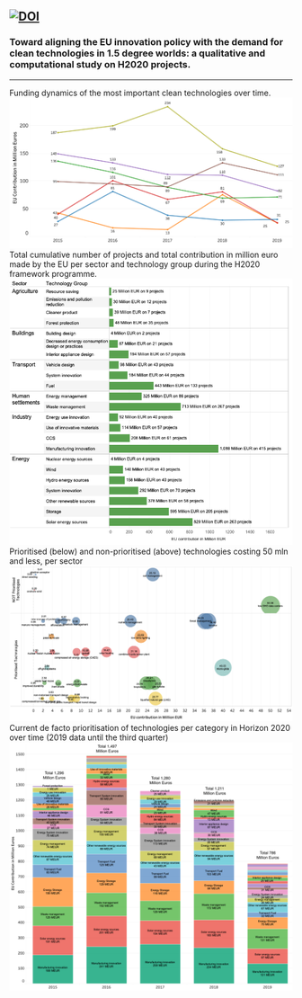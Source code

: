[![DOI](https://zenodo.org/badge/DOI/10.5281/zenodo.3570769.svg)](https://doi.org/10.5281/zenodo.3570769)
---

### Toward aligning the EU innovation policy with the demand for clean technologies in 1.5 degree worlds: a qualitative and computational study on H2020 projects.

---

Funding dynamics of the most important clean technologies over time.
![](images/figure6.png)  
Total cumulative number of projects and total contribution in million euro made by the EU per sector and technology group during the H2020 framework programme. 
![](images/figure3.png)  
Prioritised (below) and non-prioritised (above) technologies costing 50 mln and less, per sector
![](images/figure4b.png)  
Current de facto prioritisation of technologies per category in Horizon 2020 over time (2019 data until the third quarter)
![](images/figure5.png)  
